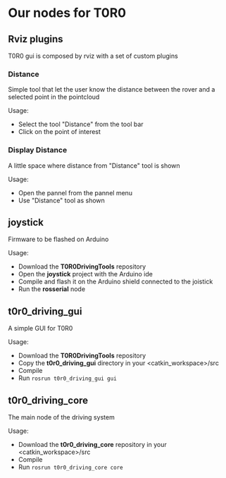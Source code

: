 # Our nodes for T0R0

## Rviz plugins
T0R0 gui is composed by rviz with a set of custom plugins

### Distance
Simple tool that let the user know the distance between the rover and a selected point in the pointcloud

Usage:
- Select the tool "Distance" from the tool bar
- Click on the point of interest

### Display Distance
A little space where distance from "Distance" tool is shown

Usage:
- Open the pannel from the pannel menu
- Use "Distance" tool as shown

## joystick
Firmware to be flashed on Arduino

Usage:
- Download the **T0R0DrivingTools** repository
- Open the **joystick** project with the Arduino ide
- Compile and flash it on the Arduino shield connected to the joistick
- Run the **rosserial** node

## t0r0_driving_gui
A simple GUI for T0R0

Usage:
- Download the **T0R0DrivingTools** repository
- Copy the **t0r0_driving_gui** directory in your <catkin_workspace>/src
- Compile
- Run ```rosrun t0r0_driving_gui gui```

## t0r0_driving_core
The main node of the driving system

Usage:
- Download the **t0r0_driving_core** repository in your <catkin_workspace>/src
- Compile
- Run ```rosrun t0r0_driving_core core```
